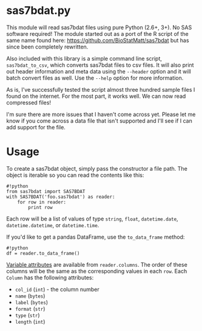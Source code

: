sas7bdat.py
===========

This module will read sas7bdat files using pure Python (2.6+, 3+). No SAS software
required! The module started out as a port of the R script of the same name
found here: <https://github.com/BioStatMatt/sas7bdat> but has since been
completely rewritten.

Also included with this library is a simple command line script,
`sas7bdat_to_csv`, which converts sas7bdat files to csv files. It will also
print out header information and meta data using the `--header` option and it
will batch convert files as well. Use the `--help` option for more information.

As is, I've successfully tested the script almost three hundred sample files I
found on the internet. For the most part, it works well. We can now read
compressed files!

I'm sure there are more issues that I haven't come across yet. Please let me
know if you come across a data file that isn't supported and I'll see if I can
add support for the file.

Usage
=====

To create a sas7bdat object, simply pass the constructor a file path. The
object is iterable so you can read the contents like this:

```
#!python
from sas7bdat import SAS7BDAT
with SAS7BDAT('foo.sas7bdat') as reader:
    for row in reader:
        print row
```

Each row will be a list of values of type `string`, `float`, `datetime.date`,
`datetime.datetime`, or `datetime.time`.

If you'd like to get a pandas DataFrame, use the `to_data_frame` method:

```
#!python
df = reader.to_data_frame()
```

[Variable
attributes](https://support.sas.com/documentation/cdl/en/lrcon/65287/HTML/default/viewer.htm#n08fs0rt7fikeln1uh0t8v5pt25d.htm)
are available from `reader.columns`. The order of these columns will be the same
as the corresponding values in each `row`. Each `Column` has the following
attributes:

* `col_id` (`int`) - the column number
* `name` (`bytes`)
* `label` (`bytes`)
* `format` (`str`)
* `type` (`str`)
* `length` (`int`)
